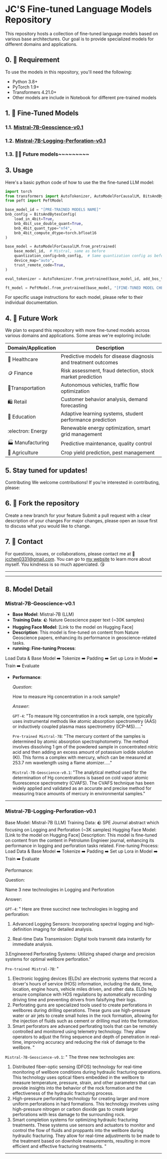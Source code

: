 # JC'S Fine-tuned Language Models Repository

This repository hosts a collection of fine-tuned language models based on various base architectures. Our goal is to provide specialized models for different domains and applications.

## 0. :electric_plug: Requirement
To use the models in this repository, you'll need the following:

- Python 3.8+
- PyTorch 1.9+
- Transformers 4.21.0+
- Other models are include in Notebook for different pre-trained models

## 1. :floppy_disk: Fine-Tuned Models

### 1.1. [Mistral-7B-Geoscience-v0.1](#Mistral-7B-Geoscience-v01)
### 1.2. [Mistral-7B-Logging-Perforation-v0.1](#Mistral-7B-Loggin-Perforation-v01)
### 1.3. :factory_worker: Future models~~~~~~~~~



## 3. Usage
Here's a basic python code of how to use the the fine-tuned LLM model:

```python
import torch
from transformers import AutoTokenizer, AutoModelForCausalLM, BitsAndBytesConfig
from peft import PeftModel

base_model_id = "[PRE-TRAINED MODELS NAME]"
bnb_config = BitsAndBytesConfig(
    load_in_4bit=True,
    bnb_4bit_use_double_quant=True,
    bnb_4bit_quant_type="nf4",
    bnb_4bit_compute_dtype=torch.bfloat16
)

base_model = AutoModelForCausalLM.from_pretrained(
    base_model_id,  # Mistral, same as before
    quantization_config=bnb_config,  # Same quantization config as before
    device_map="auto",
    trust_remote_code=True,
)

eval_tokenizer = AutoTokenizer.from_pretrained(base_model_id, add_bos_token=True, trust_remote_code=True)

ft_model = PeftModel.from_pretrained(base_model, "[FINE-TUNED MODEL CHECKPOINT NAME]")
```

For specific usage instructions for each model, please refer to their individual documentation.

## 4. :construction: Future Work
We plan to expand this repository with more fine-tuned models across various domains and applications. Some areas we're exploring include:

| Domain/Application                   | Description                                                                 |
|--------------------------------------|-----------------------------------------------------------------------------|
| :hospital: Healthcare                            | Predictive models for disease diagnosis and treatment outcomes               |
| :coin: Finance                               | Risk assessment, fraud detection, stock market prediction                   |
| 	:vertical_traffic_light:Transportation                       | Autonomous vehicles, traffic flow optimization                              |
| :shopping: Retail                                | Customer behavior analysis, demand forecasting                              |
| :book: Education                             | Adaptive learning systems, student performance prediction                   |
| :electron: Energy                                | Renewable energy optimization, smart grid management                        |
| :factory: Manufacturing                        | Predictive maintenance, quality control                                    |
| :bread: Agriculture                           | Crop yield prediction, pest management                                     |


## 5. Stay tuned for updates!
Contributing
We welcome contributions! If you're interested in contributing, please:

## 6. :fork_and_knife: Fork the repository
Create a new branch for your feature
Submit a pull request with a clear description of your changes
For major changes, please open an issue first to discuss what you would like to change. 

## 7. :iphone: Contact
For questions, issues, or collaborations, please contact me at :email: jcchen0331@gmail.com.
You can go to [my website](https://jcjunxing.github.io/) to learn more about myself. You kindness is so much apperciated. :kissing_heart:

----
----

## 8. Model Detail
### Mistral-7B-Geoscience-v0.1
- **Base Model**: Mistral-7B (LLM)
- **Training Data**: :rock: Nature Geoscience paper text (~30K samples)
- **Hugging Face Model**: [Link to the model on Hugging Face]
- **Description**: This model is fine-tuned on content from Nature Geoscience papers, enhancing its performance in geoscience-related tasks.
- **running: Fine-tuning Process**:

Load Data & Base Model :arrow_right: Tokenize :arrow_right: Padding :arrow_right: Set up Lora in Model :arrow_right: Train :arrow_right: Evaluate

- **Performance**:
  
  *Question*:

  How to measure Hg concentration in a rock sample?
  
  *Answer*:
  
  `GPT-4`: "To measure Hg concentration in a rock sample, one typically uses instrumental methods like atomic absorption spectrometry (AAS) or inductively coupled plasma mass spectrometry (ICP-MS)....."
  
  `Pre-trained Mistral-7B`: "The mercury content of the samples is determined by atomic absorption spectrophotometry. The method involves dissolving 1 gm of the powdered sample in concentrated nitric acid and then adding an excess amount of potassium iodide solution (KI). This forms a complex with mercury, which can be measured at 253.7 nm wavelength using a flame atomizer....."
  
  `Mistral-7B-Geoscience-v0.1`: "The analytical method used for the determination of Hg concentrations is based on cold vapor atomic fluorescence spectrometry (CVAFS). The CVAFS technique has been widely applied and validated as an accurate and precise method for measuring trace amounts of mercury in environmental samples."

----

### Mistral-7B-Logging-Perforation-v0.1
Base Model: Mistral-7B (LLM)
Training Data: :rock: SPE Journal abstract which focusing on Logging and Perforation  (~3K samples)
Hugging Face Model: [Link to the model on Hugging Face]
Description: This model is fine-tuned on content from the content in Petrolumn Engnieer journal, enhancing its performance in logging and perforation tasks related.
Fine-tuning Process:
Load Data & Base Model :arrow_right: Tokenize :arrow_right: Padding :arrow_right: Set up Lora in Model :arrow_right: Train :arrow_right: Evaluate

Performance:

Question:

Name 3 new technologies in Logging and Perforation

Answer:

`GPT-4`: "
Here are three succinct new technologies in logging and perforation:

1. Advanced Logging Sensors: Incorporating spectral logging and high-definition imaging for detailed analysis.

2. Real-time Data Transmission: Digital tools transmit data instantly for immediate analysis.

3.Engineered Perforating Systems: Utilizing shaped charge and precision systems for optimal wellbore perforation."

`Pre-trained Mistral-7B`: "
1. Electronic logging devices (ELDs) are electronic systems that record a driver's hours of service (HOS) information, including the date, time, location, engine hours, vehicle miles driven, and other data. ELDs help ensure compliance with HOS regulations by automatically recording driving time and preventing drivers from falsifying their logs.
2. Perforating guns are specialized tools used to create perforations in wellbores during drilling operations. These guns use high-pressure water or air jets to create small holes in the rock formation, allowing for the injection of fluids such as cement or drilling mud into the formation.
3. Smart perforators are advanced perforating tools that can be remotely controlled and monitored using telemetry technology. They allow operators to adjust the firing sequence and depth of penetration in real-time, improving accuracy and reducing the risk of damage to the wellbore.
"

`Mistral-7B-Geoscience-v0.1`: " The three new technologies are:
1. Distributed fiber-optic sensing (DFOS) technology for real-time monitoring of wellbore conditions during hydraulic fracturing operations. This technology uses optical fibers embedded in the wellbore to measure temperature, pressure, strain, and other parameters that can provide insights into the behavior of the rock formation and the effectiveness of the hydraulic fracturing process.
2. High-pressure perforating technology for creating larger and more uniform perforations in hard formations. This technology involves using high-pressure nitrogen or carbon dioxide gas to create larger perforations with less damage to the surrounding rock.
3. Smart completion systems for optimizing hydraulic fracturing treatments. These systems use sensors and actuators to monitor and control the flow of fluids and proppants into the wellbore during hydraulic fracturing. They allow for real-time adjustments to be made to the treatment based on downhole measurements, resulting in more efficient and effective fracturing treatments.
"

----
